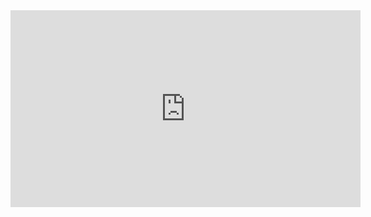 <iframe width="560" height="315" src="https://www.youtube.com/embed/D-2KxOFXRyE?si=OE5OH0icxHXoMs4d" title="YouTube video player" frameborder="0" allow="accelerometer; autoplay; clipboard-write; encrypted-media; gyroscope; picture-in-picture; web-share" referrerpolicy="strict-origin-when-cross-origin" allowfullscreen></iframe>